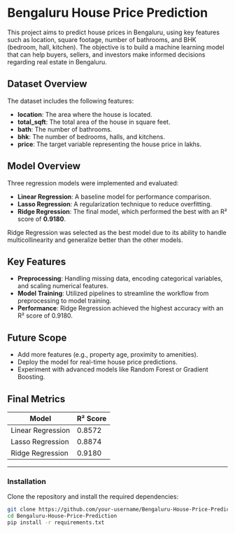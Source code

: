 # Bengaluru House Price Prediction

This project aims to predict house prices in Bengaluru, using key features such as location, square footage, number of bathrooms, and BHK (bedroom, hall, kitchen). The objective is to build a machine learning model that can help buyers, sellers, and investors make informed decisions regarding real estate in Bengaluru.

## Dataset Overview

The dataset includes the following features:
- **location**: The area where the house is located.
- **total_sqft**: The total area of the house in square feet.
- **bath**: The number of bathrooms.
- **bhk**: The number of bedrooms, halls, and kitchens.
- **price**: The target variable representing the house price in lakhs.

## Model Overview

Three regression models were implemented and evaluated:
- **Linear Regression**: A baseline model for performance comparison.
- **Lasso Regression**: A regularization technique to reduce overfitting.
- **Ridge Regression**: The final model, which performed the best with an R² score of **0.9180**.

Ridge Regression was selected as the best model due to its ability to handle multicollinearity and generalize better than the other models.

## Key Features
- **Preprocessing**: Handling missing data, encoding categorical variables, and scaling numerical features.
- **Model Training**: Utilized pipelines to streamline the workflow from preprocessing to model training.
- **Performance**: Ridge Regression achieved the highest accuracy with an R² score of 0.9180.

## Future Scope
- Add more features (e.g., property age, proximity to amenities).
- Deploy the model for real-time house price predictions.
- Experiment with advanced models like Random Forest or Gradient Boosting.

## Final Metrics

| Model               | R² Score     |
|---------------------|--------------|
| Linear Regression   | 0.8572       |
| Lasso Regression    | 0.8874       |
| Ridge Regression    | 0.9180       |

---

### Installation
Clone the repository and install the required dependencies:

```bash
git clone https://github.com/your-username/Bengaluru-House-Price-Prediction.git
cd Bengaluru-House-Price-Prediction
pip install -r requirements.txt
